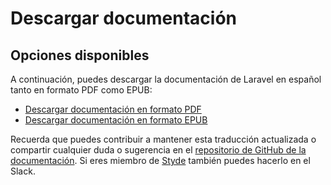 # Descargar documentación

## Opciones disponibles

A continuación, puedes descargar la documentación de Laravel en español tanto en formato PDF como EPUB:

- [Descargar documentación en formato PDF](/documentacion-de-laravel.pdf)
- [Descargar documentación en formato EPUB](/documentacion-de-laravel.epub)

Recuerda que puedes contribuir a mantener esta traducción actualizada o compartir cualquier duda o sugerencia en el [repositorio de GitHub de la documentación](https://github.com/StydeNet/laravel-spanish-docs). Si eres miembro de [Styde](https://styde.net/) también puedes hacerlo en el Slack.